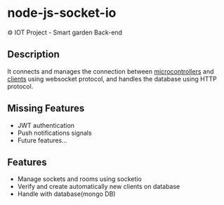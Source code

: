 # node-js-socket-io

⚙ IOT Project - Smart garden Back-end

## Description

It connects and manages the connection between [microcontrollers](https://github.com/heronmaioli/Base-Esp32) and [clients](https://github.com/heronmaioli/expo-NectahGrow) using websocket protocol, and handles the database using HTTP protocol.


## Missing Features

* JWT authentication
* Push notifications signals
* Future features...

## Features

* Manage sockets and rooms using socketio
* Verify and create automatically new clients on database
* Handle with database(mongo DB) 
